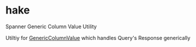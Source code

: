 # hake
Spanner Generic Column Value Utility

Utiltiy for [GenericColumnValue](https://github.com/googleapis/google-cloud-go/blob/6878216cbdc8bc0a808e523cdbfd14f6509040dd/spanner/value.go#L166) which handles Query's Response generically
